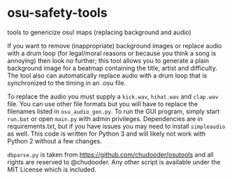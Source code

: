 # osu-safety-tools
tools to genericize osu! maps (replacing background and audio)

If you want to remove (inappropriate) background images or replace audio with a drum loop (for legal/moral reasons or because you think a song is annoying) then look no further; this tool allows you to generate a plain background image for a beatmap containing the title, artist and difficulty. The tool also can automatically replace audio with a drum loop that is synchronized to the timing in an .osu file.

To replace the audio you must supply a `kick.wav`, `hihat.wav` and `clap.wav` file. You can use other file formats but you will have to replace the filenames listed in `osu_audio_gen.py`. To run the GUI program, simply start `run.bat` or open `main.py` with admin privileges. Dependencies are in requirements.txt, but if you have issues you may need to install `simpleaudio` as well. This code is written for Python 3 and will likely not work with Python 2 without a few changes.

`dbparse.py` is taken from https://github.com/chudooder/osutools and all rights are reserved to @chudooder. Any other script is available under the MIT License which is included.
